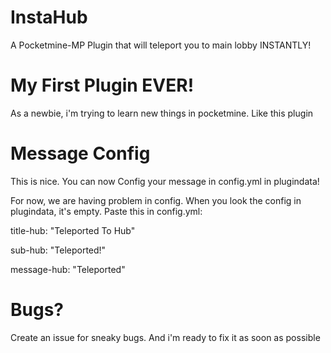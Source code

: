 # InstaHub
A Pocketmine-MP Plugin that will teleport you to main lobby INSTANTLY!

# My First Plugin EVER!
As a newbie, i'm trying to learn new things in pocketmine. Like this plugin

# Message Config
This is nice. You can now Config your message in config.yml in plugindata!

For now, we are having problem in config. When you look the config in plugindata, it's empty. Paste this in config.yml:

title-hub: "Teleported To Hub"

sub-hub: "Teleported!"

message-hub: "Teleported"

# Bugs?
Create an issue for sneaky bugs. And i'm ready to fix it as soon as possible
